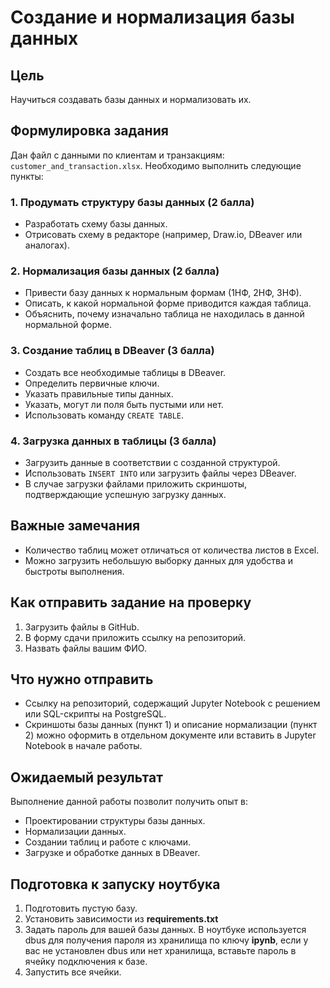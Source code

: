 # Создание и нормализация базы данных

## Цель
Научиться создавать базы данных и нормализовать их.

## Формулировка задания
Дан файл с данными по клиентам и транзакциям: `customer_and_transaction.xlsx`.
Необходимо выполнить следующие пункты:

### 1. Продумать структуру базы данных (2 балла)
- Разработать схему базы данных.
- Отрисовать схему в редакторе (например, Draw.io, DBeaver или аналогах).

### 2. Нормализация базы данных (2 балла)
- Привести базу данных к нормальным формам (1НФ, 2НФ, 3НФ).
- Описать, к какой нормальной форме приводится каждая таблица.
- Объяснить, почему изначально таблица не находилась в данной нормальной форме.

### 3. Создание таблиц в DBeaver (3 балла)
- Создать все необходимые таблицы в DBeaver.
- Определить первичные ключи.
- Указать правильные типы данных.
- Указать, могут ли поля быть пустыми или нет.
- Использовать команду `CREATE TABLE`.

### 4. Загрузка данных в таблицы (3 балла)
- Загрузить данные в соответствии с созданной структурой.
- Использовать `INSERT INTO` или загрузить файлы через DBeaver.
- В случае загрузки файлами приложить скриншоты, подтверждающие успешную загрузку данных.

## Важные замечания
- Количество таблиц может отличаться от количества листов в Excel.
- Можно загрузить небольшую выборку данных для удобства и быстроты выполнения.

## Как отправить задание на проверку
1. Загрузить файлы в GitHub.
2. В форму сдачи приложить ссылку на репозиторий.
3. Назвать файлы вашим ФИО.

## Что нужно отправить
- Ссылку на репозиторий, содержащий Jupyter Notebook с решением или SQL-скрипты на PostgreSQL.
- Скриншоты базы данных (пункт 1) и описание нормализации (пункт 2) можно оформить в отдельном документе или вставить в Jupyter Notebook в начале работы.

## Ожидаемый результат
Выполнение данной работы позволит получить опыт в:
- Проектировании структуры базы данных.
- Нормализации данных.
- Создании таблиц и работе с ключами.
- Загрузке и обработке данных в DBeaver.

## Подготовка к запуску ноутбука
1. Подготовить пустую базу.
2. Установить зависимости из **requirements.txt**
3. Задать пароль для вашей базы данных. В ноутбуке используется dbus для получения пароля из хранилища по ключу **ipynb**, если у вас не установлен dbus или нет хранилища, вставьте пароль в ячейку подключения к базе. 
3. Запустить все ячейки.